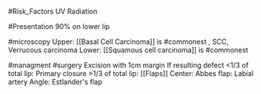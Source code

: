 #Risk_Factors 
	UV Radiation

#Presentation 
	90% on lower lip

#microscopy 
	Upper: [[Basal Cell Carcinoma]] is #commonest , SCC, Verrucous carcinoma
	Lower: [[Squamous cell carcinoma]] is #commonest 

#managment 
	#surgery Excision with 1cm margin
	If resulting defect 
		<1/3 of total lip: Primary closure
		>1/3 of total lip: [[Flaps]]
			Center: Abbes flap: Labial artery
			Angle: Estlander's flap
